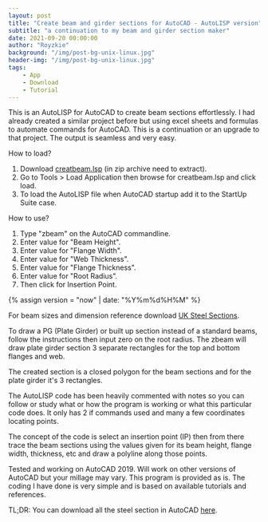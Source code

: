 ```yaml
---
layout: post
title: "Create beam and girder sections for AutoCAD - AutoLISP version"
subtitle: "a continuation to my beam and girder section maker"
date: 2021-09-20 00:00:00
author: "Royzkie"
background: "/img/post-bg-unix-linux.jpg"
header-img: "/img/post-bg-unix-linux.jpg"
tags:
    - App
    - Download
    - Tutorial
---
```


<p>This is an AutoLISP for AutoCAD to create beam sections effortlessly. I had already created a similar project before but using excel sheets and formulas to automate commands for AutoCAD. This is a continuation or an upgrade to that project. The output is seamless and very easy.</p>
	
<p>How to load?</p>
	
<ol>
<li>Download <a href="/download/create_beam_v1.0.1.zip" target="_blank">creatbeam.lsp</a> (in zip archive need to extract).</li>
<li>Go to Tools > Load Application then browse for creatbeam.lsp and click load.</li>
<li>To load the AutoLISP file when AutoCAD startup add it to the StartUp Suite case.</li>
</ol>

<p>How to use?</p>
	
<ol>
<li>Type "zbeam" on the AutoCAD commandline.</li>
<li>Enter value for "Beam Height".</li>
<li>Enter value for "Flange Width".</li>
<li>Enter value for "Web Thickness".</li>
<li>Enter value for "Flange Thickness".</li>
<li>Enter value for "Root Radius".</li>
<li>Then click for Insertion Point.</li>
</ol>

{% assign version =  "now" | date: "%Y%m%d%H%M"  %}
<p>For beam sizes and dimension reference download <a href="{{'/download/SteelUK001202-.zip?v=0X' | append: version | relative_url }}" target="_blank">UK Steel Sections</a>.</p>
	
<p>To draw a PG (Plate Girder) or built up section instead of a standard beams, follow the instructions then input zero on the root radius. The zbeam will draw plate girder section 3 separate rectangles for the top and bottom flanges and web.</p>
	
<p>The created section is a closed polygon for the beam sections and for the plate girder it's 3 rectangles.</p>
	
<p>The AutoLISP code has been heavily commented with notes so you can follow or study what or how the program is working or what this particular code does. It only has 2 if commands used and many a few coordinates locating points.</p>
	
<p>The concept of the code is select an insertion point (IP) then from there trace the beam sections using the values given for its beam height, flange width, thickness, etc and draw a polyline along those points.</p>

<p>Tested and working on AutoCAD 2019. Will work on other versions of AutoCAD but your millage may vary. This program is provided as is. The coding I have done is very simple and is based on available tutorials and references.</p>

<p>TL;DR: You can download all the steel section in AutoCAD <a href="{{'/download/all steel sections.zip?v=0X' | append: version | relative_url }}" target="_blank">here</a>.</p>
